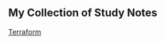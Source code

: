 ## My Collection of Study Notes

[Terraform](https://github.com/rajdyp/rajdyp.github.io/tree/master/terraform)

